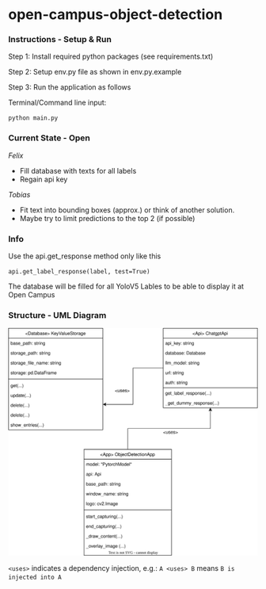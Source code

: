 # open-campus-object-detection


### Instructions - Setup & Run

Step 1: Install required python packages (see requirements.txt)

Step 2: Setup env.py file as shown in env.py.example

Step 3: Run the application as follows

Terminal/Command line input:
```properties
python main.py
```

### Current State - Open

*Felix*
- Fill database with texts for all labels
- Regain api key

*Tobias*
- Fit text into bounding boxes (approx.) or think of another solution.
- Maybe try to limit predictions to the top 2 (if possible) 


### Info

Use the api.get_response method only like this 

```
api.get_label_response(label, test=True)
```

The database will be filled for all YoloV5 Lables to be able to display it at Open Campus

### Structure - UML Diagram

![Structure - uml-diagram.svg](assets/uml-diagram.svg)

``<uses>`` indicates a dependency injection, e.g.: ``A <uses> B`` means ``B is injected into A``